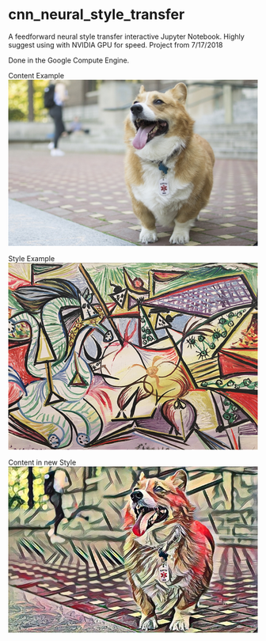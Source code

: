 # cnn_neural_style_transfer
A feedforward neural style transfer interactive Jupyter Notebook. Highly suggest using with NVIDIA GPU for speed.
Project from 7/17/2018

Done in the Google Compute Engine.

Content Example
![alt text](https://github.com/yiderek/cnn_neural_style_transfer/blob/master/reggie.jpg)

Style Example
![alt text](https://github.com/yiderek/cnn_neural_style_transfer/blob/master/styles/bullfight.jpg)

Content in new Style
![alt text](https://github.com/yiderek/cnn_neural_style_transfer/blob/master/reggie_bullfight_example.jpg)
